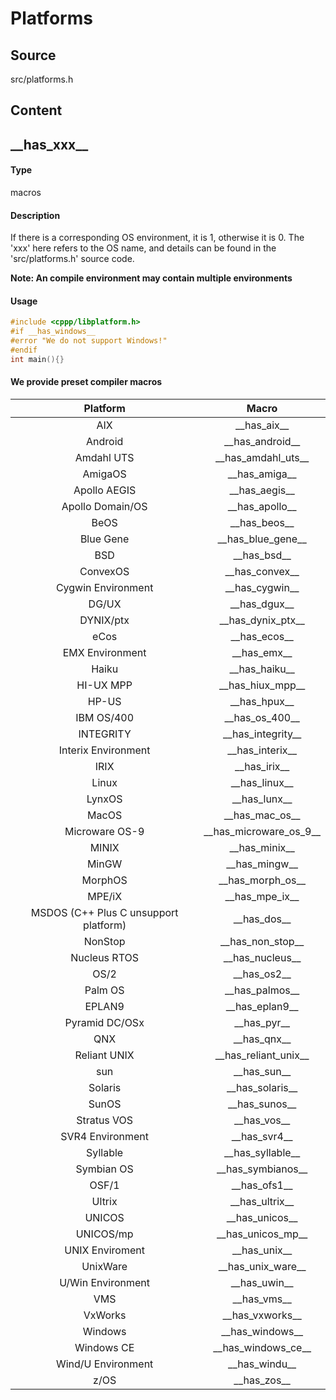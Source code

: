 # Platforms
## Source
src/platforms.h
## Content
## \_\_has_xxx\_\_
#### Type
macros
#### Description
If there is a corresponding OS environment, it is 1, otherwise it is 0.
The 'xxx' here refers to the OS name, and details can be found in the 'src/platforms.h' source code.

**Note: An compile environment may contain multiple environments**
#### Usage
```c
#include <cppp/libplatform.h>
#if __has_windows__
#error "We do not support Windows!"
#endif
int main(){}
```
#### We provide preset compiler macros
| Platform | Macro |
| :----: | :----: |
| AIX | \_\_has_aix\_\_ |
| Android | \_\_has_android\_\_ |
| Amdahl UTS | \_\_has_amdahl_uts\_\_ |
| AmigaOS | \_\_has_amiga\_\_ |
| Apollo AEGIS | \_\_has_aegis\_\_ |
| Apollo Domain/OS | \_\_has_apollo\_\_ |
| BeOS | \_\_has_beos\_\_ |
| Blue Gene | \_\_has_blue_gene\_\_ |
| BSD | \_\_has_bsd\_\_ |
| ConvexOS | \_\_has_convex\_\_ |
| Cygwin Environment | \_\_has_cygwin\_\_ |
| DG/UX | \_\_has_dgux\_\_ |
| DYNIX/ptx | \_\_has_dynix_ptx\_\_ |
| eCos | \_\_has_ecos\_\_ |
| EMX Environment | \_\_has_emx\_\_ |
| Haiku | \_\_has_haiku\_\_ |
| HI-UX MPP | \_\_has_hiux_mpp\_\_ |
| HP-US | \_\_has_hpux\_\_ |
| IBM OS/400 | \_\_has_os_400\_\_ |
| INTEGRITY | \_\_has_integrity\_\_ |
| Interix Environment | \_\_has_interix\_\_ |
| IRIX | \_\_has_irix\_\_ |
| Linux | \_\_has_linux\_\_ |
| LynxOS | \_\_has_lunx\_\_ |
| MacOS | \_\_has_mac_os\_\_ |
| Microware OS-9 | \_\_has_microware_os_9\_\_ |
| MINIX | \_\_has_minix\_\_ |
| MinGW | \_\_has_mingw\_\_ |
| MorphOS | \_\_has_morph_os\_\_ |
| MPE/iX | \_\_has_mpe_ix\_\_ |
| MSDOS (C++ Plus C unsupport platform) | \_\_has_dos\_\_ |
| NonStop | \_\_has_non_stop\_\_ |
| Nucleus RTOS | \_\_has_nucleus\_\_ |
| OS/2 | \_\_has_os2\_\_ |
| Palm OS | \_\_has_palmos\_\_ |
| EPLAN9 | \_\_has_eplan9\_\_ |
| Pyramid DC/OSx | \_\_has_pyr\_\_ |
| QNX | \_\_has_qnx\_\_ |
| Reliant UNIX | \_\_has_reliant_unix\_\_ |
| sun | \_\_has_sun\_\_ |
| Solaris | \_\_has_solaris\_\_ |
| SunOS | \_\_has_sunos\_\_ |
| Stratus VOS | \_\_has_vos\_\_ |
| SVR4 Environment | \_\_has_svr4\_\_ |
| Syllable | \_\_has_syllable\_\_ |
| Symbian OS | \_\_has_symbianos\_\_ |
| OSF/1 | \_\_has_ofs1\_\_ |
| Ultrix | \_\_has_ultrix\_\_ |
| UNICOS | \_\_has_unicos\_\_ |
| UNICOS/mp | \_\_has_unicos_mp\_\_ |
| UNIX Enviroment | \_\_has_unix\_\_ |
| UnixWare | \_\_has_unix_ware\_\_ |
| U/Win Environment | \_\_has_uwin\_\_ |
| VMS | \_\_has_vms\_\_ |
| VxWorks | \_\_has_vxworks\_\_ |
| Windows | \_\_has_windows\_\_ |
| Windows CE | \_\_has_windows_ce\_\_ |
| Wind/U Environment | \_\_has_windu\_\_ |
| z/OS | \_\_has_zos\_\_ |